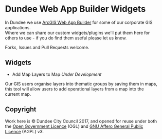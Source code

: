 # Dundee Web App Builder Widgets
In Dundee we use [ArcGIS Web App Builder](https://developers.arcgis.com/web-appbuilder/) for some of our corporate GIS applications.  
Where we can share our custom widgets/plugins we'll put them here for others to use - if you do find them useful please let us know. 

Forks, Issues and Pull Requests welcome. 

## Widgets

* Add Map Layers to Map _Under Development_

Our GIS users organise layers into thematic groups by saving them in maps, this tool will allow users to add operational layers from a map into the current map. 

## Copyright
Work here is © Dundee City Council 2017, and opened for reuse under both the [Open Government Licence](http://www.nationalarchives.gov.uk/doc/open-government-licence/version/3/) (OGL) and [GNU Affero General Public Licence](http://www.gnu.org/licenses/agpl-3.0.html) (AGPL) v3.




